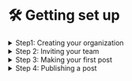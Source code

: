 # 🛠 Getting set up

<details>

<summary>Step1: Creating your organization</summary>



</details>

<details>

<summary>Step 2: Inviting your team</summary>



</details>

<details>

<summary>Step 3: Making your first post</summary>
  <p>ayo</p>


</details>

<details>

<summary>Step 4: Publishing a post</summary>



</details>
